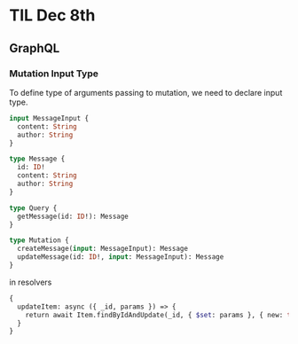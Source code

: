 # TIL Dec 8th
## GraphQL
### Mutation Input Type
To define type of arguments passing to mutation, we need to declare input type.

```graphql
input MessageInput {
  content: String
  author: String
}

type Message {
  id: ID!
  content: String
  author: String
}

type Query {
  getMessage(id: ID!): Message
}

type Mutation {
  createMessage(input: MessageInput): Message
  updateMessage(id: ID!, input: MessageInput): Message
}
```
in resolvers
```graphql
{
  updateItem: async ({ _id, params }) => {
    return await Item.findByIdAndUpdate(_id, { $set: params }, { new: true })
  }
}
```